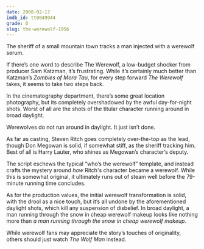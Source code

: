 ```yaml
---
date: 2008-02-17
imdb_id: tt0049944
grade: D
slug: the-werewolf-1956
---
```


The sheriff of a small mountain town tracks a man injected with a werewolf serum.

If there’s one word to describe The Werewolf, a low-budget shocker from producer Sam Katzman, it’s frustrating. While it’s certainly much better than Katzman’s <span data-imdb-id="tt0051226">_Zombies of Mora Tau_</span>, for every step forward _The Werewolf_ takes, it seems to take two steps back.

In the cinematography department, there’s some great location photography, but its completely overshadowed by the awful day-for-night shots. Worst of all are the shots of the titular character running around in broad daylight.

Werewolves do not run around in daylight. It just isn’t done.

As far as casting, Steven Ritch goes completely over-the-top as the lead, though Don Megowan is solid, if somewhat stiff, as the sheriff tracking him. Best of all is Harry Lauter, who shines as Megowan’s character’s deputy.

The script eschews the typical “who’s the werewolf” template, and instead crafts the mystery around _how_ Ritch's character became a werewolf. While this is somewhat original, it ultimately runs out of steam well before the 79-minute running time concludes.

As for the production values, the initial werewolf transformation is solid, with the drool as a nice touch, but it’s all undone by the aforementioned daylight shots, which kill any suspension of disbelief. In broad daylight, a man running through the snow in cheap werewolf makeup looks like nothing more than _a man running through the snow in cheap werewolf makeup_.

While werewolf fans may appreciate the story’s touches of originality, others should just watch <span data-imdb-id="tt0034398">_The Wolf Man_</span> instead.
